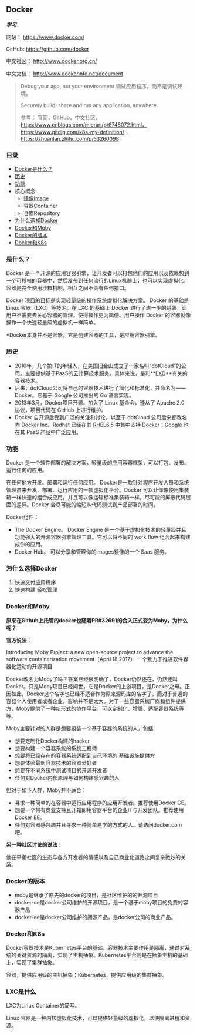 ## Docker
**_学习_**

网站： https://www.docker.com/

GitHub: https://github.com/docker

中文社区： http://www.docker.org.cn/

中文文档： http://www.dockerinfo.net/document

> Debug your app, not your environment  调试应用程序，而不是调试环境。
>
> Securely build, share and run any application, anywhere
>
> 参考： 官网，GitHub，中文社区，
> https://www.cnblogs.com/micrari/p/6748072.html， 
> https://www.gitdig.com/k8s-my-definition/ ，
> https://zhuanlan.zhihu.com/p/53260098 

### 目录
* [Docker是什么？](#是什么？)
* [历史](#历史)
* [功能](#功能)
* 核心概念
    * [镜像Image](镜像Image.md)
    * 容器Container
    * 仓库Repository
* [为什么选择Docker](#为什么选择Docker)
* [Docker和Moby](#Docker和Moby)
* [Docker的版本](#Docker的版本)
* [Docker和K8s](#Docker和K8s)

### 是什么？

Docker 是一个开源的应用容器引擎，让开发者可以打包他们的应用以及依赖包到一个可移植的容器中，然后发布到任何流行的Linux机器上，也可以实现虚拟化。容器是完全使用沙箱机制，相互之间不会有任何接口。

Docker 项目的目标是实现轻量级的操作系统虚拟化解决方案。 Docker 的基础是 Linux 容器（LXC）等技术。在 LXC 的基础上 Docker 进行了进一步的封装，让用户不需要去关心容器的管理，使得操作更为简便。用户操作 Docker 的容器就像操作一个快速轻量级的虚拟机一样简单。

*Docker本身并不是容器，它是创建容器的工具，是应用容器引擎。
### 历史

* 2010年，几个搞IT的年轻人，在美国旧金山成立了一家名叫“dotCloud”的公司。主要提供基于PaaS的云计算技术服务。具体来说，是和**[LXC](#LXC是什么)**有关的容器技术。
* 后来，dotCloud公司将自己的容器技术进行了简化和标准化，并命名为——Docker。它基于 Google 公司推出的 Go 语言实现。
* 2013年3月，Docker项目开源。加入了 Linux 基金会，遵从了 Apache 2.0 协议，项目代码在 GitHub 上进行维护。
* Docker 自开源后受到广泛的关注和讨论，以至于 dotCloud 公司后来都改名为 Docker Inc。Redhat 已经在其 RHEL6.5 中集中支持 Docker；Google 也在其 PaaS 产品中广泛应用。

### 功能

Docker 是一个软件部署的解决方案，轻量级的应用容器框架，可以打包、发布、运行任何的应用。

在任何地方开发、部署和运行任何应用。 Docker是一款针对程序开发人员和系统管理员来开发、部署、运行应用的一款虚拟化平台。Docker 可以让你像使用集装箱一样快速的组合成应用，并且可以像运输标准集装箱一样，尽可能的屏蔽代码层面的差异。Docker 会尽可能的缩短从代码测试到产品部署的时间。

Docker组件：
* The Docker Engine。 Docker Engine 是一个基于虚拟化技术的轻量级并且功能强大的开源容器引擎管理工具。它可以将不同的 work flow 组合起来构建成你的应用。
* Docker Hub。 可以分享和管理你的images镜像的一个 Saas 服务。

### 为什么选择Docker

1. 快速交付应用程序
2. 快速构建 轻松管理

### Docker和Moby

**原来在Github上托管的docker也随着PR#32691的合入正式变为Moby，为什么呢？**

**官方说法**： 

Introducing Moby Project: a new open-source project to advance the software containerization movement（April 18 2017）
一个致力于推进软件容器化运动的开源项目

Docker改名为Moby了吗？答案已经很明确了，Docker仍然还在，仍然还叫Docker。只是Moby项目已经问世，它是Docker的上游项目，是Docker之母。正因如此，Docker这个名字也已经不适合作为原来源码库的名字了。而对于普通的容器个人使用者或者企业，影响并不是太大。对于一些容器系统厂商和组件提供方，Moby提供了一种新形式的协作平台，可以定制化、增强、适配容器系统等等。

Moby主要针对的人群是想要组装一个基于容器的系统的人，包括
* 想要定制化Docker构建的hacker
* 想要构建一个容器系统的系统工程师
* 想要将已经存在的容器系统适配到自己环境的 基础设施提供方
* 想要体验最新容器技术的容器爱好者
* 想要在不同系统中测试项目的开源开发者
* 任何对Docker内部原理与如何构建感兴趣的人

但对于如下人群，Moby并不适合：
* 寻求一种简单的在容器中运行应用程序的应用开发者。推荐使用Docker CE。
* 想要一个带有商业支持且开箱即用容器平台的企业IT与开发团队。推荐使用Docker EE。
* 任何对容器感兴趣并且寻求一种简单易学的方式的人。请访问docker.com吧。

**另一种社区讨论的说法**：

他在平衡社区的生态与各方开发者的情感以及自己商业化道路之间复杂微妙的关系。

### Docker的版本

* moby是继承了原先的docker的项目，是社区维护的的开源项目
* docker-ce是docker公司维护的开源项目，是一个基于moby项目的免费的容器产品
* docker-ee是docker公司维护的闭源产品，是docker公司的商业产品。

### Docker和K8s

Docker容器技术是Kubernetes平台的基础。容器技术主要作用是隔离，通过对系统的关键资源的隔离，实现了主机抽象。Kubernetes平台则是在抽象主机的基础上，实现了集群抽象。

容器，提供应用级的主机抽象；Kubernetes，提供应用级的集群抽象。


### LXC是什么

LXC为Linux Container的简写。

Linux 容器是一种内核虚拟化技术，可以提供轻量级的虚拟化，以便隔离进程和资源。